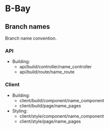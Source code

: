 # B-Bay

## Branch names
Branch name convention.

### API
- Building:
  - api/build/controller/name_controller
  - api/build/route/name_route
### Client
- Building:
  - client/build/component/name_component
  - client/build/page/name_pages
- Styling:
  - client/style/component/name_component
  - client/style/page/name_pages
